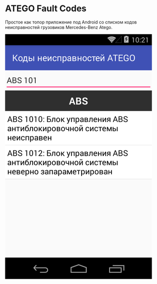 # ATEGO Fault Codes
Простое как топор приложение под Android со списком кодов неисправностей грузовиков Mercedes-Benz Atego.

![](https://raw.githubusercontent.com/brevis/ategofaultcodes/master/ategofaultcodes.png)
